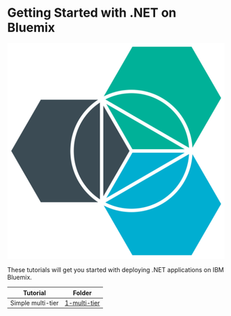 # Getting Started with .NET on Bluemix

<img src="https://github.com/apprenda/bluemix-dotnet-getting-started/raw/master/images/bluemix.png" width="500">

These tutorials will get you started  with deploying .NET applications on IBM Bluemix.

Tutorial | Folder
---------|-------
Simple multi-tier | [1-multi-tier](https://github.com/apprenda/bluemix-dotnet-getting-started/tree/master/1-multi-tier)

